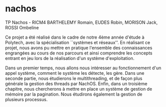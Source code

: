 # nachos
TP Nachos - RICM4
BARTHELEMY Romain, EUDES Robin, MORISON Jack, ROSSI Ombeline

Ce projet a été réalisé dans le cadre de notre 4ème année d'étude à Polytech, avec la spécialisation ``systèmes et réseaux''.
En réalisant ce projet, nous avons pu mettre en pratique l'ensemble des connaissances engrangées au cours de nos parcours et ainsi
comprendre les concepts entrant en jeu lors de la réalisation d'un système d'exploitation.


Dans un premier temps, nous allons nous intéresser au fonctionnement d'un appel système, comment le système les détecte, les gère.
Dans une seconde partie, nous étudierons le multithreading, et de façon plus générale la gestion des threads par NachOS.
Enfin, dans un troisième chapitre, nous chercherons à mettre en place un système de gestion de mémoire par la pagination.
Nous étudirons également la gestion de plusieurs processus.